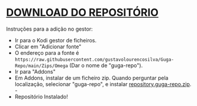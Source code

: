 # <a href="repository.guga-repo.zip">DOWNLOAD DO REPOSITÓRIO</a>

Instruções para a adição no gestor:


<p align="left">
  <ul>
    <li>Ir para o Kodi gestor de ficheiros.</li>
    <li>Clicar em "Adicionar fonte"</li>
    <li>O endereço para a fonte é <code>https://raw.githubusercontent.com/gustavolourencosilva/Guga-Repo/main/Zips/Omega</code> (Dar o nome de "guga-repo").</li>
    <li>Ir para "Addons"</li>
    <li>Em Addons, instalar de um ficheiro zip. Quando perguntar pela localização, selecionar "guga-repo", e instalar <a href="repository.guga-repo.zip">repository.guga-repo.zip</a>.</li>
    -
    <li>Repositório Instalado!</li>
    
</ul>

                                      
                                       

</p>

